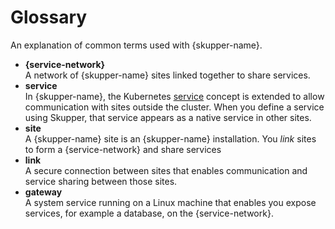 # Glossary

An explanation of common terms used with {skupper-name}.

* **{service-network}**\
A network of {skupper-name} sites linked together to share services.
* **service**\
In {skupper-name}, the Kubernetes [service](https://kubernetes.io/docs/concepts/services-networking/service/)  concept is extended to  allow communication with sites outside the cluster. 
When you define a service using Skupper, that service appears as a native service in other sites.
* **site**\
A {skupper-name} site is an {skupper-name} installation.
You _link_ sites to form a {service-network} and share services
* **link**\
A secure connection between sites that enables communication and service sharing between those sites.
* **gateway**\
A system service running on a Linux machine that enables you expose services, for example a database, on the {service-network}.
